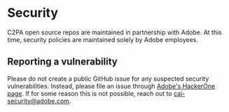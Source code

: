 # Security

C2PA open source repos are maintained in partnership with Adobe. At this time, security policies are maintained solely by Adobe employees.

## Reporting a vulnerability

Please do not create a public GitHub issue for any suspected security vulnerabilities. Instead, please file an issue through [Adobe's HackerOne page](https://hackerone.com/adobe?type=team). If for some reason this is not possible, reach out to cai-security@adobe.com.


